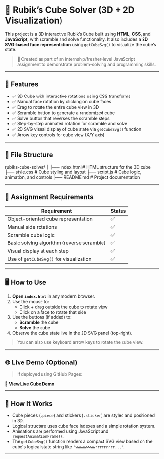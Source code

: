 # 🧩 Rubik’s Cube Solver (3D + 2D Visualization)

This project is a 3D interactive Rubik’s Cube built using **HTML**, **CSS**, and **JavaScript**, with scramble and solve functionality. It also includes a **2D SVG-based face representation** using `getCubeSvg()` to visualize the cube’s state.

> 🎯 Created as part of an internship/fresher-level JavaScript assignment to demonstrate problem-solving and programming skills.

---

## 🚀 Features

- ✅ 3D Cube with interactive rotations using CSS transforms
- ✅ Manual face rotation by clicking on cube faces
- ✅ Drag to rotate the entire cube view in 3D
- ✅ Scramble button to generate a randomized cube
- ✅ Solve button that reverses the scramble steps
- ✅ Step-by-step animated rotation for scramble and solve
- ✅ 2D SVG visual display of cube state via `getCubeSvg()` function
- ✅ Arrow key controls for cube view (X/Y axis)

---

## 📂 File Structure
rubiks-cube-solver/
│
├── index.html # HTML structure for the 3D cube
├── style.css # Cube styling and layout
├── script.js # Cube logic, animation, and controls
├── README.md # Project documentation



---

## 🧠 Assignment Requirements

| Requirement                                          | Status |
|------------------------------------------------------|--------|
| Object-oriented cube representation                  | ✅     |
| Manual side rotations                                | ✅     |
| Scramble cube logic                                  | ✅     |
| Basic solving algorithm (reverse scramble)           | ✅     |
| Visual display at each step                          | ✅     |
| Use of `getCubeSvg()` for visualization              | ✅     |

---

## 🖥️ How to Use

1. **Open `index.html`** in any modern browser.
2. Use the mouse to:
   - Click + drag outside the cube to rotate view
   - Click on a face to rotate that side
3. Use the buttons (if added) to:
   - **Scramble** the cube
   - **Solve** the cube
4. Observe the cube state live in the 2D SVG panel (top-right).

> You can also use keyboard arrow keys to rotate the cube view.

---

## 🌐 Live Demo (Optional)

> If deployed using GitHub Pages:

**🔗 [View Live Cube Demo](https://github.com/Rakshitha1627/rubiks-cube)**


---

## 🧠 How It Works

- Cube pieces (`.piece`) and stickers (`.sticker`) are styled and positioned in 3D.
- Logical structure uses cube face indexes and a simple rotation system.
- Animations are performed using JavaScript and `requestAnimationFrame()`.
- The `getCubeSvg()` function renders a compact SVG view based on the cube's logical state string like `'wwwwwwwwwrrrrrrrrr...'`.

---



